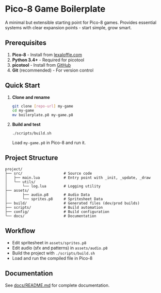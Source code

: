 # Pico-8 Game Boilerplate

A minimal but extensible starting point for Pico-8 games. Provides essential systems with clear expansion points - start simple, grow smart. 

## Prerequisites

1. **Pico-8** - Install from [lexaloffle.com](https://www.lexaloffle.com/pico-8.php)
2. **Python 3.4+** - Required for picotool
3. **picotool** - Install from [GitHub](https://github.com/dansanderson/picotool)
3. **Git** (recommended) - For version control

## Quick Start

1. **Clone and rename**
   ```bash
   git clone [repo-url] my-game
   cd my-game
   mv boilerplate.p8 my-game.p8
   ```

2. **Build and test**
   ```bash
   ./scripts/build.sh
   ```
   Load `my-game.p8` in Pico-8 and run it.


## Project Structure

```
project/
├── src/                   # Source code
│   ├── main.lua           # Entry point with _init, _update, _draw
│   └── utils/
│       └── log.lua        # Logging utility
├── assets/                
│       ├── audio.p8       # Audio Data
│       └── sprites.p8     # Spritesheet Data
├── build/                 # Generated files (dev/prod builds)
├── scripts/               # Build automation
├── config/                # Build configuration
└── docs/                  # Documentation
```


## Workflow

- Edit spritesheet in `assets/sprites.p8`
- Edit audio (sfx and patterns) in `assets/audio.p8`
- Build the project with `./scripts/build.sh`
- Load and run the compiled file in Pico-8

## Documentation

See [docs/README.md](docs/README.md) for complete documentation.

